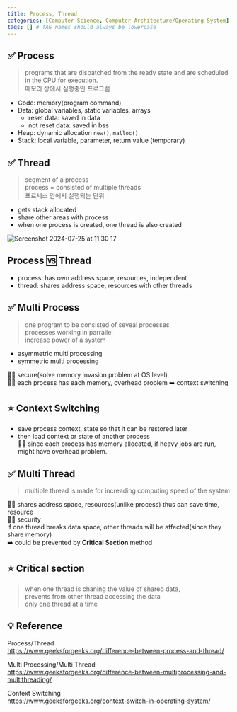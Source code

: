 ```yaml
---
title: Process, Thread
categories: [Computer Science, Computer Architecture/Operating System]
tags: [] # TAG names should always be lowercase
---
```


## ✅ Process

> programs that are dispatched from the ready state and are scheduled in the CPU for execution. <br>
> 메모리 상에서 실행중인 프로그램 <br>

- Code: memory(program command)
- Data: global variables, static variables, arrays
  - reset data: saved in data
  - not reset data: saved in bss
- Heap: dynamic allocation `new()`, `malloc()`
- Stack: local variable, parameter, return value (temporary)

## ✅ Thread

> segment of a process <br>
> process = consisted of multiple threads <br>
> 프로세스 안에서 실행되는 단위 <br>

- gets stack allocated
- share other areas with process
- when one process is created, one thread is also created

![Screenshot 2024-07-25 at 11 30 17](https://github.com/user-attachments/assets/d8edfbe9-69a3-4be7-adc3-8452410f2561)

## Process 🆚 Thread

- process: has own address space, resources, independent
- thread: shares address space, resources with other threads

## ✅ Multi Process

> one program to be consisted of seveal processes <br>
> processes working in parrallel <br>
> increase power of a system <br>

- asymmetric multi processing
- symmetric multi processing

👍🏻 secure(solve memory invasion problem at OS level) <br>
👎🏻 each process has each memory, overhead problem ➡️ context switching <br>

## ⭐️ Context Switching

- save process context, state so that it can be restored later <br>
- then load context or state of another process <br>
  👍🏻 since each process has memory allocated, if heavy jobs are run, might have overhead problem. <br>

## ✅ Multi Thread

> multiple thread is made for increading computing speed of the system

👍🏻 shares address space, resources(unlike process) thus can save time, resource <br>
👎🏻 security <br>
if one thread breaks data space, other threads will be affected(since they share memory) <br>
➡️ could be prevented by **Critical Section** method <br>

## ⭐️ Critical section

> when one thread is chaning the value of shared data, <br>
> prevents from other thread accessing the data <br>
> only one thread at a time <br>

## 💡 Reference

Process/Thread <br>
<https://www.geeksforgeeks.org/difference-between-process-and-thread/> <br>

Multi Processing/Multi Thread <br>
<https://www.geeksforgeeks.org/difference-between-multiprocessing-and-multithreading/> <br>

Context Switching <br>
<https://www.geeksforgeeks.org/context-switch-in-operating-system/> <br>
